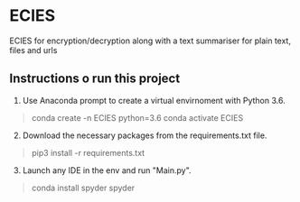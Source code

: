 # ECIES
ECIES for encryption/decryption along with a text summariser for plain text, files and urls


## Instructions o run this project

1. Use Anaconda prompt to create a virtual envirnoment with Python 3.6.

> conda create -n ECIES python=3.6
> conda activate ECIES


2. Download the necessary packages from the requirements.txt file.

> pip3 install -r requirements.txt


3. Launch any IDE in the env and run "Main.py".

> conda install spyder
> spyder